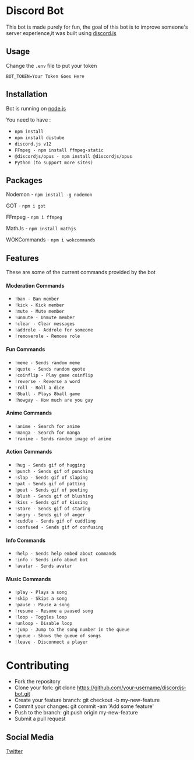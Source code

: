# Discord Bot
This bot is made purely for fun, the goal of this bot is to improve someone's server experience,it was built using [discord.js](https://discord.js.org/#/)

## Usage
Change the ```.env``` file to put your token

```
BOT_TOKEN=Your Token Goes Here
```
## Installation
Bot is running on [node.js](https://nodejs.org/en/)

You need to have :

* ```npm install```
* ```npm install distube```
* ```discord.js v12```
* ```FFmpeg - npm install ffmpeg-static```
* ```@discordjs/opus - npm install @discordjs/opus```
* ```Python (to support more sites)```

## Packages
Nodemon - ```npm install -g nodemon```

GOT - ```npm i got```

FFmpeg - ```npm i ffmpeg```

MathJs - ```npm install mathjs```

WOKCommands - ```npm i wokcommands```

## Features
These are some of the current commands provided by the bot

#### Moderation Commands
* ```!ban - Ban member```
* ```!kick - Kick member```
* ```!mute - Mute member```
* ```!unmute - Unmute member```
* ```!clear - Clear messages```
* ```!addrole - Addrole for someone```
* ```!removerole - Remove role```

#### Fun Commands
* ```!meme - Sends random meme```
* ```!quote - Sends random quote```
* ```!coinflip - Play game coinflip```
* ```!reverse - Reverse a word```
* ```!roll - Roll a dice```
* ```!8ball - Plays 8ball game```
* ```!howgay - How much are you gay```

#### Anime Commands
* ```!anime - Search for anime```
* ```!manga - Search for manga```
* ```!ranime - Sends random image of anime```

#### Action Commands
* ```!hug - Sends gif of hugging```
* ```!punch - Sends gif of punching```
* ```!slap - Sends gif of slaping```
* ```!pat - Sends gif of patting```
* ```!pout - Sends gif of pouting```
* ```!blush - Sends gif of blushing```
* ```!kiss - Sends gif of kissing```
* ```!stare - Sends gif of staring```
* ```!angry - Sends gif of anger```
* ```!cuddle - Sends gif of cuddling```
* ```!confused - Sends gif of confusing```

#### Info Commands
* ```!help - Sends help embed about commands```
* ```!info - Sends info about bot```
* ```!avatar - Sends avatar```

#### Music Commands
* ```!play - Plays a song```
* ```!skip - Skips a song```
* ```!pause - Pause a song```
* ```!resume - Resume a paused song```
* ```!loop - Toggles loop```
* ```!unloop - Disable loop```
* ```!jump - Jump to the song number in the queue```
* ```!queue - Shows the queue of songs```
* ```!leave - Disconnect a player```

# Contributing
* Fork the repository
* Clone your fork: git clone https://github.com/your-username/discordjs-bot.git
* Create your feature branch: git checkout -b my-new-feature
* Commit your changes: git commit -am 'Add some feature'
* Push to the branch: git push origin my-new-feature
* Submit a pull request

## Social Media
[Twitter](https://twitter.com/yuukasuoh)
